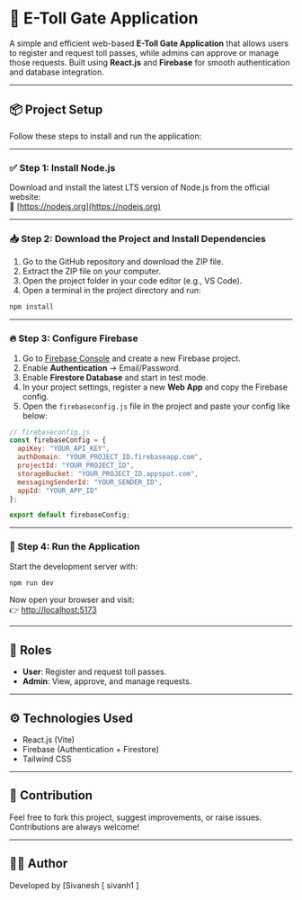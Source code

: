 # 🚦 E-Toll Gate Application

A simple and efficient web-based **E-Toll Gate Application** that allows users to register and request toll passes, while admins can approve or manage those requests. Built using **React.js** and **Firebase** for smooth authentication and database integration.

---

## 📦 Project Setup

Follow these steps to install and run the application:

---

### ✅ Step 1: Install Node.js

Download and install the latest LTS version of Node.js from the official website:  
🔗 [https://nodejs.org](https://nodejs.org)

---

### 📥 Step 2: Download the Project and Install Dependencies

1. Go to the GitHub repository and download the ZIP file.
2. Extract the ZIP file on your computer.
3. Open the project folder in your code editor (e.g., VS Code).
4. Open a terminal in the project directory and run:

```bash
npm install
```

---

### 🔥 Step 3: Configure Firebase

1. Go to [Firebase Console](https://console.firebase.google.com/) and create a new Firebase project.
2. Enable **Authentication** → Email/Password.
3. Enable **Firestore Database** and start in test mode.
4. In your project settings, register a new **Web App** and copy the Firebase config.
5. Open the `firebaseconfig.js` file in the project and paste your config like below:

```javascript
// firebaseconfig.js
const firebaseConfig = {
  apiKey: "YOUR_API_KEY",
  authDomain: "YOUR_PROJECT_ID.firebaseapp.com",
  projectId: "YOUR_PROJECT_ID",
  storageBucket: "YOUR_PROJECT_ID.appspot.com",
  messagingSenderId: "YOUR_SENDER_ID",
  appId: "YOUR_APP_ID"
};

export default firebaseConfig;
```

---

### 🚀 Step 4: Run the Application

Start the development server with:

```bash
npm run dev
```

Now open your browser and visit:  
👉 [http://localhost:5173](http://localhost:5173)

---

## 👥 Roles

- **User**: Register and request toll passes.
- **Admin**: View, approve, and manage requests.

---

## ⚙️ Technologies Used

- React.js (Vite)
- Firebase (Authentication + Firestore)
- Tailwind CSS

---

## 🙌 Contribution

Feel free to fork this project, suggest improvements, or raise issues. Contributions are always welcome!

---

## 👨‍💻 Author

Developed by [Sivanesh [ sivanh1 ]
